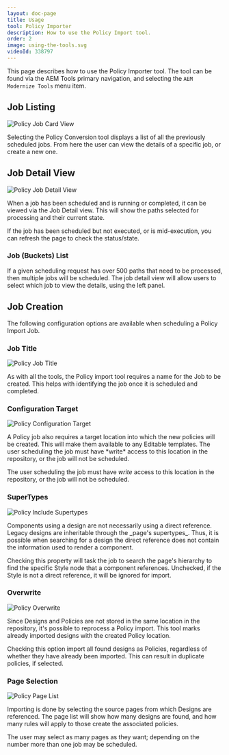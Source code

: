 ```yaml
---
layout: doc-page
title: Usage
tool: Policy Importer
description: How to use the Policy Import tool.
order: 2
image: using-the-tools.svg
videoId: 338797
---
```

<p class="padded">
This page describes how to use the Policy Importer tool. The tool can be found via the AEM Tools primary navigation, and selecting the <code>AEM Modernize Tools</code> menu item.
</p>

## Job Listing

<p class="image right">
    <img src="{{ site.baseurl }}/pages/policy/images/job-card-view.png" alt="Policy Job Card View"/>
</p>

<p class="padded">
Selecting the Policy Conversion tool displays a list of all the previously scheduled jobs. From here the user can view the details of a specific job, or create a new one.
</p>

## Job Detail View

<p class="image right">
    <img src="{{ site.baseurl }}/pages/policy/images/job-detail-view.png" alt="Policy Job Detail View"/>
</p>

<div class="padded">
When a job has been scheduled and is running or completed, it can be viewed via the Job Detail view. This will show the paths selected for processing and their current state.

If the job has been scheduled but not executed, or is mid-execution, you can refresh the page to check the status/state. 
</div>

### Job (Buckets) List

If a given scheduling request has over 500 paths that need to be processed, then multiple jobs will be scheduled. The job detail view will allow users to select which job to view the details, using the left panel. 

## Job Creation

The following configuration options are available when scheduling a Policy Import Job.

### Job Title

<p class="image right">
    <img src="{{ site.baseurl }}/pages/policy/images/job-title.png" alt="Policy Job Title"/>
</p>

<p class="padded">
As with all the tools, the Policy import tool requires a name for the Job to be created. This helps with identifying the job once it is scheduled and completed.
</p>

### Configuration Target

<p class="image right small">
    <img src="{{ site.baseurl }}/pages/policy/images/conf-target.png" alt="Policy Configuration Target"/>
</p>

<div class="padded">
A Policy job also requires a target location into which the new policies will be created. This will make them available to any Editable templates. The user scheduling the job must have *write* access to this location in the repository, or the job will not be scheduled.

The user scheduling the job must have *write* access to this location in the repository, or the job will not be scheduled.
</div>


### SuperTypes

<p class="image right small">
    <img src="{{ site.baseurl }}/pages/policy/images/include-supertypes.png" alt="Policy Include Supertypes"/>
</p>

<div class="padded">
Components using a design are not necessarily using a direct reference. Legacy designs are inheritable through the _page's supertypes_. Thus, it is possible when searching for a design the direct reference does not contain the information used to render a component.

Checking this property will task the job to search the page's hierarchy to find the specific Style node that a component references. Unchecked, if the Style is not a direct reference, it will be ignored for import.
</div>

### Overwrite

<p class="image right small">
    <img src="{{ site.baseurl }}/pages/policy/images/overwrite.png" alt="Policy Overwrite"/>
</p>

<div class="padded">
Since Designs and Policies are not stored in the same location in the repository, it's possible to reprocess a Policy import. This tool marks already imported designs with the created Policy location.

Checking this option import all found designs as Policies, regardless of whether they have already been imported. This can result in duplicate policies, if selected.
</div>

### Page Selection

<p class="image right">
    <img src="{{ site.baseurl }}/pages/policy/images/page-selection.png" alt="Policy Page List"/>
</p>

Importing is done by selecting the source pages from which Designs are referenced. The page list will show how many designs are found, and how many rules will apply to those create the associated policies.

The user may select as many pages as they want; depending on the number more than one job may be scheduled. 

